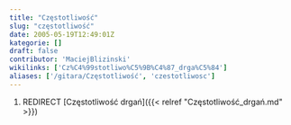 ```yaml
---
title: "Częstotliwość"
slug: "częstotliwość"
date: 2005-05-19T12:49:01Z
kategorie: []
draft: false
contributor: 'MaciejBlizinski'
wikilinks: ['Cz%C4%99stotliwo%C5%9B%C4%87_drga%C5%84']
aliases: ['/gitara/Częstotliwość', 'czestotliwosc']
---
```

1.  REDIRECT [Częstotliwość drgań]({{< relref "Częstotliwość_drgań.md" >}})